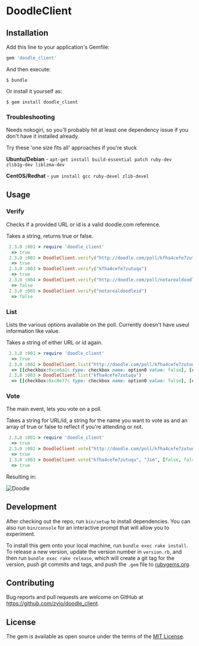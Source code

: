 # DoodleClient

## Installation

Add this line to your application's Gemfile:

```ruby
gem 'doodle_client'
```

And then execute:

    $ bundle

Or install it yourself as:

    $ gem install doodle_client
    
### Troubleshooting

Needs nokogiri, so you'll probably hit at least one dependency issue if you don't have it installed already.

Try these 'one size fits all' approaches if you're stuck

**Ubuntu/Debian** - `apt-get install build-essential patch ruby-dev zlib1g-dev liblzma-dev`

**CentOS/Redhat** - `yum install gcc ruby-devel zlib-devel`

## Usage

### Verify

Checks if a provided URL or id is a valid doodle.com reference.

Takes a string, returns true or false.

```ruby
 2.3.0 :001 > require 'doodle_client'
  => true
 2.3.0 :002 > DoodleClient.verify("http://doodle.com/poll/kfha4cefe7zutuqu")
  => true
 2.3.0 :003 > DoodleClient.verify("kfha4cefe7zutuqu")
  => true
 2.3.0 :004 > DoodleClient.verify("http://doodle.com/poll/notarealdoodleid")
  => false
 2.3.0 :005 > DoodleClient.verify("notarealdoodleid")
  => false
```

### List

Lists the various options available on the poll. Currently doesn't have useul information like value.

Takes a string of either URL or id again.

```ruby
 2.3.0 :001 > require 'doodle_client'
  => true
 2.3.0 :002 > DoodleClient.list("http://doodle.com/poll/kfha4cefe7zutuqu")
  => [[checkbox:0xce6a1c type: checkbox name: option0 value: false], [checkbox:0xce6850 type: checkbox name: option1 value: false], [checkbox:0xce6634 type: checkbox name: option2 value: false], [checkbox:0xce6468 type: checkbox name: option3 value: false]]
 2.3.0 :003 > DoodleClient.list("kfha4cefe7zutuqu")
  => [[checkbox:0xc8e77c type: checkbox name: option0 value: false], [checkbox:0xc8e560 type: checkbox name: option1 value: false], [checkbox:0xc8e344 type: checkbox name: option2 value: false], [checkbox:0xc8e164 type: checkbox name: option3 value: false]]

```

### Vote

The main event, lets you vote on a poll. 

Takes a string for URL/id, a string for the name you want to vote as and an array of true or false to reflect if you're attending or not.

```ruby
 2.3.0 :001 > require 'doodle_client'
  => true
 2.3.0 :002 > DoodleClient.vote("http://doodle.com/poll/kfha4cefe7zutuqu", "Sam", [true, false, true])
  => true
 2.3.0 :003 > DoodleClient.vote("kfha4cefe7zutuqu", "Jim", [false, false, true])
  => true
```

Resulting in:

![Doodle](http://i.imgur.com/fOm7DjG.png)

## Development

After checking out the repo, run `bin/setup` to install dependencies. You can also run `bin/console` for an interactive prompt that will allow you to experiment.

To install this gem onto your local machine, run `bundle exec rake install`. To release a new version, update the version number in `version.rb`, and then run `bundle exec rake release`, which will create a git tag for the version, push git commits and tags, and push the `.gem` file to [rubygems.org](https://rubygems.org).

## Contributing

Bug reports and pull requests are welcome on GitHub at https://github.com/zyio/doodle_client.


## License

The gem is available as open source under the terms of the [MIT License](http://opensource.org/licenses/MIT).


